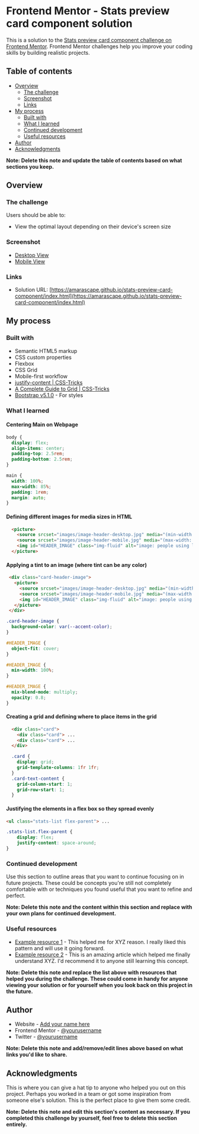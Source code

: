 # Frontend Mentor - Stats preview card component solution

This is a solution to the [Stats preview card component challenge on Frontend Mentor](https://www.frontendmentor.io/challenges/stats-preview-card-component-8JqbgoU62). Frontend Mentor challenges help you improve your coding skills by building realistic projects. 

## Table of contents

- [Overview](#overview)
  - [The challenge](#the-challenge)
  - [Screenshot](#screenshot)
  - [Links](#links)
- [My process](#my-process)
  - [Built with](#built-with)
  - [What I learned](#what-i-learned)
  - [Continued development](#continued-development)
  - [Useful resources](#useful-resources)
- [Author](#author)
- [Acknowledgments](#acknowledgments)

**Note: Delete this note and update the table of contents based on what sections you keep.**

## Overview

### The challenge

Users should be able to:

- View the optimal layout depending on their device's screen size

### Screenshot

- [Desktop View](screenshots/desktop-view-screenshot.png)
- [Mobile View](screenshots/mobile-view-screenshot.png)

### Links

- Solution URL: [https://amarascape.github.io/stats-preview-card-component/index.html](https://amarascape.github.io/stats-preview-card-component/index.html)

## My process

### Built with

- Semantic HTML5 markup
- CSS custom properties
- Flexbox
- CSS Grid
- Mobile-first workflow
- [justify-content | CSS-Tricks](https://css-tricks.com/almanac/properties/j/justify-content/)
- [A Complete Guide to Grid | CSS-Tricks](https://css-tricks.com/snippets/css/complete-guide-grid/) 
- [Bootstrap v5.1.0](https://www.bootstrapcdn.com/) - For styles

### What I learned

#### Centering Main on Webpage
```css
body {
  display: flex;
  align-items: center;
  padding-top: 2.5rem;
  padding-bottom: 2.5rem;
}

main {
  width: 100%;
  max-width: 85%;
  padding: 1rem;
  margin: auto;
}
```

#### Defining different images for media sizes in HTML
```html
  <picture>
    <source srcset="images/image-header-desktop.jpg" media="(min-width: 950px)">
    <source srcset="images/image-header-mobile.jpg" media="(max-width: 949px)">
    <img id="HEADER_IMAGE" class="img-fluid" alt="image: people using laptops">
  </picture>
```

#### Applying a tint to an image (where tint can be any color)
```html
 <div class="card-header-image">
   <picture>
     <source srcset="images/image-header-desktop.jpg" media="(min-width: 950px)">
     <source srcset="images/image-header-mobile.jpg" media="(max-width: 949px)">
     <img id="HEADER_IMAGE" class="img-fluid" alt="image: people using laptops">
   </picture>
 </div>
```
```css
.card-header-image {
  background-color: var(--accent-color);
}

#HEADER_IMAGE {
  object-fit: cover;
}

#HEADER_IMAGE {
  min-width: 100%;
}

#HEADER_IMAGE {
  mix-blend-mode: multiply;
  opacity: 0.8;
}
```
#### Creating a grid and defining where to place items in the grid
```html
  <div class="card">
    <div class="card"> ...
    <div class="card"> ...
  </div>
```
```css
  .card {
    display: grid;
    grid-template-columns: 1fr 1fr;
  }
  .card-text-content {
    grid-column-start: 1;
    grid-row-start: 1;
  }
  ```
#### Justifying the elements in a flex box so they spread evenly 
```html
<ul class="stats-list flex-parent"> ...
```
```css
.stats-list.flex-parent {
    display: flex;
    justify-content: space-around;
}
```

### Continued development

Use this section to outline areas that you want to continue focusing on in future projects. These could be concepts you're still not completely comfortable with or techniques you found useful that you want to refine and perfect.

**Note: Delete this note and the content within this section and replace with your own plans for continued development.**

### Useful resources

- [Example resource 1](https://www.example.com) - This helped me for XYZ reason. I really liked this pattern and will use it going forward.
- [Example resource 2](https://www.example.com) - This is an amazing article which helped me finally understand XYZ. I'd recommend it to anyone still learning this concept.

**Note: Delete this note and replace the list above with resources that helped you during the challenge. These could come in handy for anyone viewing your solution or for yourself when you look back on this project in the future.**

## Author

- Website - [Add your name here](https://www.your-site.com)
- Frontend Mentor - [@yourusername](https://www.frontendmentor.io/profile/yourusername)
- Twitter - [@yourusername](https://www.twitter.com/yourusername)

**Note: Delete this note and add/remove/edit lines above based on what links you'd like to share.**

## Acknowledgments

This is where you can give a hat tip to anyone who helped you out on this project. Perhaps you worked in a team or got some inspiration from someone else's solution. This is the perfect place to give them some credit.

**Note: Delete this note and edit this section's content as necessary. If you completed this challenge by yourself, feel free to delete this section entirely.**
